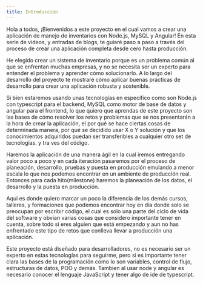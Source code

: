 ```yaml
---
title: Introducción
---
```


Hola a todos, ¡Bienvenidos a este proyecto en el cual vamos a crear una aplicación de manejo de inventarios con Node.js, MySQL y Angular!  En esta serie de videos, y entradas de blogs, te guiaré paso a paso a través del proceso de crear una aplicación completa desde cero hasta producción.

He elegido crear un sistema de inventario porque es un problema común al que se enfrentan muchas empresas, y no se necesita ser un experto para entender el problema y aprender cómo solucionarlo. A lo largo del desarrollo del proyecto te mostraré cómo aplicar buenas prácticas de desarrollo para crear una aplicación robusta y sostenible. 

Si bien estaremos usando unas tecnologías en específico como son Node.js con typescript para el backend, MySQL como motor de base de datos y angular para el frontend, lo que quiero que aprendas de este proyecto son las bases de cómo resolver los retos y problemas que se nos presentarán a la hora de crear la aplicación, el por qué se hace ciertas cosas de determinada manera, por qué se decidido usar X o Y solución y que los conocimientos adquiridos puedan ser transferibles a cualquier otro set de tecnologías.  y tra ves del código.

Haremos la aplicación de una manera ágil en la cual iremos entregando valor poco a poco y en cada iteración pasaremos por el proceso de planeación, desarrollo, pruebas y puesta en producción emulando a menor escala lo que nos podemos encontrar en un ambiente de producción real.   Entonces para cada hito(milestone) haremos la planeación de los datos, el desarrollo y la puesta en producción.


Aqui es donde quiero marcar un poco la diferencia de los demás cursos, talleres, y formaciones que podemos encontrar hoy en día donde solo se preocupan por escribir código, el cual es solo una parte del ciclo de vida del software y obvian varias cosas que considero importante tener en cuenta, sobre todo si eres alguien que está empezando y aun no has enfrentado este tipo de retos que conlleva llevar a producción una aplicación.

Este proyecto está diseñado para desarrolladores, no es necesario ser un experto en estas tecnologías para seguirme, pero si es importante tener clara las bases de la programación como lo son variables, control de flujo, estructuras de datos, POO y demás. Tambien al usar node y angular es necesario conocer el lenguaje JavaScript y tener algo de ide de typescript.
